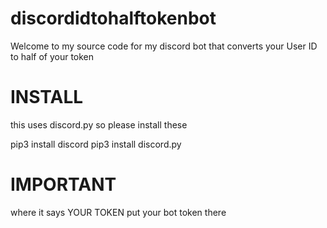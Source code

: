 # discordidtohalftokenbot


Welcome to my source code for my discord bot that converts your User ID to half of your token
# INSTALL
this uses discord.py so please install these

pip3 install discord
pip3 install discord.py

# IMPORTANT
where it says YOUR TOKEN put your bot token there
